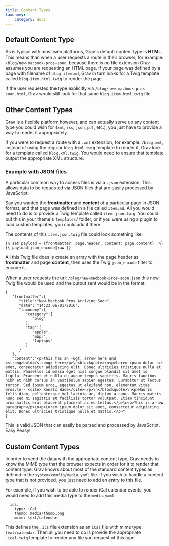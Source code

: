 ```yaml
---
title: Content Types
taxonomy:
    category: docs
---
```


## Default Content Type

As is typical with most web platforms, Grav's default content type is **HTML**. This means than when a user requests a route in their browser, for example: `/blog/new-macbook-pros-soon`, because there is no file extension Grav assumes you are requesting an HTML page.  If your page was defined by a page with filename of  `blog-item.md`, Grav in turn looks for a Twig template called `blog-item.html.twig`  to render the page.

If the user requested the type explicitly via `/blog/new-macbook-pros-soon.html`, Grav would still look for that same `blog-item.html.twig` file.

## Other Content Types

Grav is a flexible platform however, and can actually serve up any content type you could wish for (`xml`, `rss`, `json`, `pdf`, etc.), you just have to provide a way to render it appropriately.

If you were to request a route with a `.xml` extension, for example: `/blog.xml`,  instead of using the regular `blog.html.twig` template to render it,
Grav look for a template called `blog.xml.twig`.  You would need to ensure that template output the appropriate XML structure.

### Example with JSON files

A particular common way to access files is via a `.json` extension.  This allows data to be requested via JSON files that are easily processed by JavaScript.

Say you wanted the **frontmatter** and **content** of a particular page in JSON format, and that page was defined in a file called `item.md`.  All you would need to do is to provide a Twig template called `item.json.twig`.  You could put this in your theme's `templates/` folder, or if you were using a plugin to load custom templates, you could add it there.

The contents of this `item.json.twig` file could look something like:

```
{% set payload = {frontmatter: page.header, content: page.content}  %}
{{ payload|json_encode|raw }}
```

All this Twig file does is create an array with the page header as **frontmatter** and page **content**, then uses the Twig `json_encode` filter to encode it.

When a user requests the url: `/blog/new-macbook-pros-soon.json` this new Twig file would be used and the output sent would be in the format:

```
{
   "frontmatter":{
      "title":"New Macbook Pros Arriving Soon",
      "date": "14:23 08/01/2016",
      "taxonomy":{
         "category":[
            "blog"
         ],
         "tag":[
            "apple",
            "mbpr",
            "laptops"
         ]
      }
   },
   "content":"<p>this has an -&gt; arrow here and <strong>bold</strong> here</p>\n<blockquote>\n<p>Lorem ipsum dolor sit amet, consectetur adipiscing elit. Donec ultricies tristique nulla et mattis. Phasellus id massa eget nisl congue blandit sit amet id ligula. Praesent et nulla eu augue tempus sagittis. Mauris faucibus nibh et nibh cursus in vestibulum sapien egestas. Curabitur ut lectus tortor. Sed ipsum eros, egestas ut eleifend non, elementum vitae eros.\n-- <cite> Ronald Wade</cite></p>\n</blockquote>\n<p>Mauris felis diam, pellentesque vel lacinia ac, dictum a nunc. Mauris mattis nunc sed mi sagittis et facilisis tortor volutpat. Etiam tincidunt urna mattis erat placerat placerat ac eu tellus.</p>\n<p>This is a new paragraph</p>\n<p>Lorem ipsum dolor sit amet, consectetur adipiscing elit. Donec ultricies tristique nulla et mattis.</p>"
}
```

This is valid JSON that can easily be parsed and processed by JavaScript.  Easy Peasy!

## Custom Content Types

In order to send the data with the appropriate content type, Grav needs to know the MIME type that the browser expects in order for it to render that content type.  Grav knows about most of the standard content types as defined in the `system/config/media.yaml` file.  If you wish to handle a content type that is not provided, you just need to add an entry to this file.

For example, if you wish to be able to render iCal calendar events, you would need to add this media type to the `media.yaml`:

```
  ics:
    type: iCal
    thumb: media/thumb.png
    mime: text/calendar
```

This defines the `.ics` file extension as an `iCal` file with mime type: `text/calendar`.  Then all you need to do is provide the appropriate `.ical.twig` template to render any file you request of this type.
